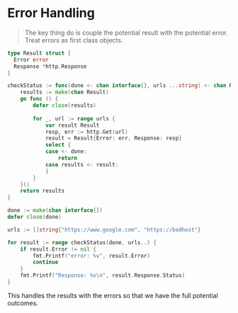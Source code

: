 # Error Handling
> The key thing do is couple the potential result with the potential error. Treat errors as first class objects.

```go
type Result struct {
  Error error
  Response *http.Response
}

checkStatus := func(done <- chan interface{}, urls ...string) <- chan Result {
	results := make(chan Result)
	go func () {
		defer close(results)
		
		for _, url := range urls {
			var result Result
			resp, err := http.Get(url)
			result = Result{Error: err, Response: resp}
			select {
			case <- done:
				return
			case results <- result:
			}
		}
	}()
	return results
}

done := make(chan interface{})
defer close(done)

urls := []string{"https://www.google.com", "https://badhost"}

for result := range checkStatus(done, urls..) {
	if result.Error != nil {
		fmt.Printf("error: %v", result.Error)
		continue
	}
	fmt.Printf("Response: %v\n", result.Response.Status)
}
```
This handles the results with the errors so that we have the full potential outcomes.